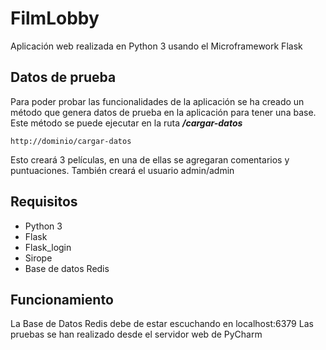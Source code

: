 # FilmLobby
Aplicación web realizada en Python 3 usando el Microframework Flask


## Datos de prueba
Para poder probar las funcionalidades de la aplicación se ha creado un método que genera datos de prueba en la aplicación para tener una base.
Este método se puede ejecutar en la ruta ___/cargar-datos___


```
http://dominio/cargar-datos
```
Esto creará 3 películas, en una de ellas se agregaran comentarios y puntuaciones.
También creará el usuario admin/admin


## Requisitos
- Python 3
- Flask
- Flask_login
- Sirope
- Base de datos Redis


## Funcionamiento
La Base de Datos Redis debe de estar escuchando en localhost:6379
Las pruebas se han realizado desde el servidor web de PyCharm